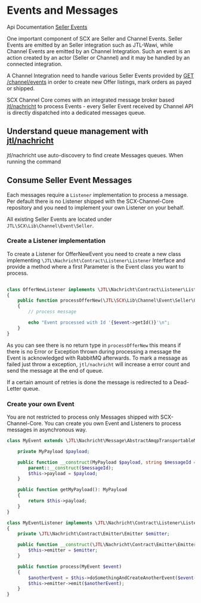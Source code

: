 # Events and Messages

Api Documentation [Seller Events](https://scx-sandbox.ui.jtl-software.com/docs/api_channel.html#operation/GetEvents)

One important component of SCX are Seller and Channel Events. Seller Events are emitted by an Seller integration such 
as JTL-Wawi, while Channel Events are emitted by an Channel Integration. Such an event is an action created by an actor 
(Seller or Channel) and it may be handled by an connected integration.

A Channel Integration need to handle various Seller Events provided by 
[GET /channel/events](https://scx-sandbox.ui.jtl-software.com/docs/api_channel.html#operation/GetEvents) 
in order to create new Offer listings, mark orders as payed or shipped.   

SCX Channel Core comes with an integrated message broker based [jtl/nachricht](https://github.com/jtl-software/nachricht)
to process Events - every Seller Event received by Channel API is directly dispatched into a dedicated messages queue. 

## Understand queue management with [jtl/nachricht](https://github.com/jtl-software/nachricht)

jtl/nachricht use auto-discovery to find create Messages queues. When running the command   

## Consume Seller Event Messages

Each messages require a `Listener` implementation to process a message. Per default there is no Listener shipped with 
the SCX-Channel-Core repository and you need to implement your own Listener on your behalf.

All existing Seller Events are located under `JTL\SCX\Lib\Channel\Event\Seller`. 

### Create a Listener implementation 

To create a Listener for OfferNewEvent you need to create a new class implementing 
`\JTL\Nachricht\Contract\Listener\Listener` Interface and provide a method where a first Parameter is the Event class 
you want to process.

````php
  
class OfferNewListener implements \JTL\Nachricht\Contract\Listener\Listener 
{
    public function processOfferNew(\JTL\SCX\Lib\Channel\Event\Seller\OfferNewEvent $event) 
    {   
        // process message

        echo "Event processed with Id '{$event->getId()}'\n";
    }   
}
````

As you can see there is no return type in `processOfferNew` this means if there is no Error or Exception thrown 
during processing a message the Event is acknowledged with RabbitMQ afterwards. To mark a message as failed just throw 
a exception, `jtl/nachricht` will increase a error count and send the message at the end of queue. 

If a certain amount of retries is done the message is redirected to a Dead-Letter queue.

### Create your own Event

You are not restricted to process only Messages shipped with SCX-Channel-Core. You can create you own Event and Listeners
to process messages in asynchronous way.

````php
class MyEvent extends \JTL\Nachricht\Message\AbstractAmqpTransportableMessage {

    private MyPayload $payload;

    public function __construct(MyPayload $payload, string $messageId = null) {
        parent::__construct($messageId);
        $this->payload = $payload;
    }

    public function getMyPayload(): MyPayload
    {
        return $this->payload;
    }
}

class MyEventListener implements \JTL\Nachricht\Contract\Listener\Listener 
{
    private \JTL\Nachricht\Contract\Emitter\Emitter $emitter;

    public function __construct(\JTL\Nachricht\Contract\Emitter\Emitter $emitter) {
        $this->emitter = $emitter;
    }

    public function process(MyEvent $event) 
    {   
        $anotherEvent = $this->doSomethingAndCreateAnotherEvent($event->getMyPayload());
        $this->emitter->emit($anotherEvent);
    }   
}
````
